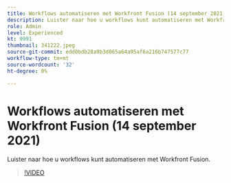 ```yaml
---
title: Workflows automatiseren met Workfront Fusion (14 september 2021)
description: Luister naar hoe u workflows kunt automatiseren met Workfront Fusion.
role: Admin
level: Experienced
kt: 9991
thumbnail: 341222.jpeg
source-git-commit: edd0bdb28a9b3d065a64a95af6a216b747577c77
workflow-type: tm+mt
source-wordcount: '32'
ht-degree: 0%

---
```


# Workflows automatiseren met Workfront Fusion (14 september 2021)

Luister naar hoe u workflows kunt automatiseren met Workfront Fusion.

>[!VIDEO](https://video.tv.adobe.com/v/341222/?quality=12&learn=on)
